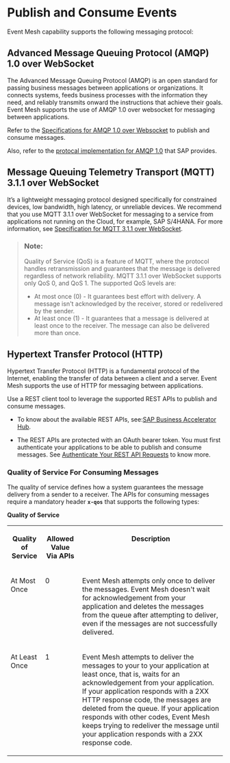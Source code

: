 <!-- loio8e296d9e3e714505b9aa494343fa7cae -->

# Publish and Consume Events

Event Mesh capability supports the following messaging protocol:



<a name="loio8e296d9e3e714505b9aa494343fa7cae__section_v15_hn3_4bc"/>

## Advanced Message Queuing Protocol \(AMQP\) 1.0 over WebSocket

The Advanced Message Queuing Protocol \(AMQP\) is an open standard for passing business messages between applications or organizations. It connects systems, feeds business processes with the information they need, and reliably transmits onward the instructions that achieve their goals. Event Mesh supports the use of AMQP 1.0 over websocket for messaging between applications.

Refer to the [Specifications for AMQP 1.0 over Websocket](https://docs.oasis-open.org/amqp-bindmap/amqp-wsb/v1.0/amqp-wsb-v1.0.html) to publish and consume messages.

Also, refer to the [protocal implementation for AMQP 1.0](https://www.npmjs.com/package/@sap/xb-msg-amqp-v100) that SAP provides.



<a name="loio8e296d9e3e714505b9aa494343fa7cae__section_dl2_2jf_cfc"/>

## Message Queuing Telemetry Transport \(MQTT\) 3.1.1 over WebSocket

It’s a lightweight messaging protocol designed specifically for constrained devices, low bandwidth, high latency, or unreliable devices. We recommend that you use MQTT 3.1.1 over WebSocket for messaging to a service from applications not running on the Cloud, for example, SAP S/4HANA. For more information, see [Specification for MQTT 3.1.1 over WebSocket](https://help.sap.com/docs/link-disclaimer?site=http%3A%2F%2Fdocs.oasis-open.org%2Fmqtt%2Fmqtt%2Fv3.1.1%2Fcsprd02%2Fmqtt-v3.1.1-csprd02.html).

> ### Note:  
> Quality of Service \(QoS\) is a feature of MQTT, where the protocol handles retransmission and guarantees that the message is delivered regardless of network reliability. MQTT 3.1.1 over WebSocket supports only QoS 0, and QoS 1. The supported QoS levels are:
> 
> -   At most once \(0\) - It guarantees best effort with delivery. A message isn't acknowledged by the receiver, stored or redelivered by the sender.
> -   At least once \(1\) - It guarantees that a message is delivered at least once to the receiver. The message can also be delivered more than once.



<a name="loio8e296d9e3e714505b9aa494343fa7cae__section_rwx_fyr_ldc"/>

## Hypertext Transfer Protocol \(HTTP\)

Hypertext Transfer Protocol \(HTTP\) is a fundamental protocol of the Internet, enabling the transfer of data between a client and a server. Event Mesh supports the use of HTTP for messaging between applications.

Use a REST client tool to leverage the supported REST APIs to publish and consume messages.

-   To know about the available REST APIs, see:[SAP Business Accelerator Hub](https://api.sap.com/api/RestGatewayAPI/overview).

-   The REST APIs are protected with an OAuth bearer token. You must first authenticate your applications to be able to publish and consume messages. See [Authenticate Your REST API Requests](authenticate-your-rest-api-requests-027e47a.md) to know more.




### Quality of Service For Consuming Messages

The quality of service defines how a system guarantees the message delivery from a sender to a receiver. The APIs for consuming messages require a mandatory header **`x-qos`** that supports the following types:

**Quality of Service**


<table>
<tr>
<th valign="top">

Quality of Service

</th>
<th valign="top">

Allowed Value Via APIs

</th>
<th valign="top">

Description

</th>
</tr>
<tr>
<td valign="top">

At Most Once

</td>
<td valign="top">

0

</td>
<td valign="top">

Event Mesh attempts only once to deliver the messages. Event Mesh doesn't wait for acknowledgement from your application and deletes the messages from the queue after attempting to deliver, even if the messages are not successfully delivered.

</td>
</tr>
<tr>
<td valign="top">

At Least Once

</td>
<td valign="top">

1

</td>
<td valign="top">

Event Mesh attempts to deliver the messages to your to your application at least once, that is, waits for an acknowledgement from your application. If your application responds with a 2XX HTTP response code, the messages are deleted from the queue. If your application responds with other codes, Event Mesh keeps trying to redeliver the message until your application responds with a 2XX response code.

</td>
</tr>
</table>

